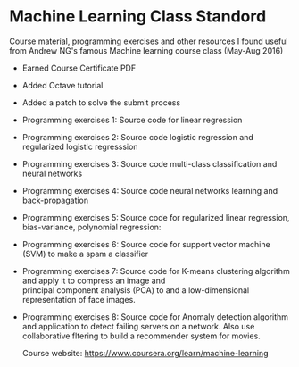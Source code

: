 # Machine Learning Class Standord

Course material, programming exercises and other resources I found useful from Andrew NG's famous Machine learning course class (May-Aug 2016)

* Earned Course Certificate PDF 
* Added Octave tutorial
* Added a patch to solve the submit process
* Programming exercises 1: Source code for linear regression
* Programming exercises 2: Source code logistic regression and regularized logistic regresssion 
* Programming exercises 3: Source code multi-class classification and neural networks 
* Programming exercises 4: Source code neural networks learning and back-propagation
* Programming exercises 5: Source code for regularized linear regression, bias-variance, polynomial regression: 
* Programming exercises 6: Source code for support vector machine (SVM) to make a spam a classifier
* Programming exercises 7: Source code for K-means clustering algorithm and apply it to compress an image and   
  principal component analysis (PCA) to and a low-dimensional representation of face images.
* Programming exercises 8: Source code for Anomaly detection algorithm and application to detect failing servers on 
  a network. Also use collaborative fltering to build a recommender system for movies.
  
  Course website: https://www.coursera.org/learn/machine-learning
